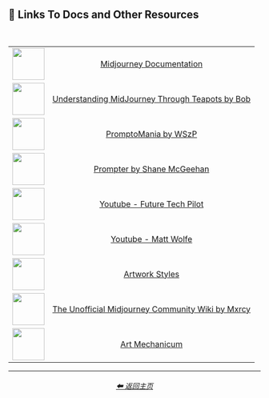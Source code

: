 <h2>🔗 Links To Docs and Other Resources</h2>

<br>

<div align=center>

<table>
    <tr align=center valign=middle>
        <td><img src="https://i.imgur.com/2H1Ruh6.png" width=64 /></td>
        <td><a href="https://docs.midjourney.com/">Midjourney Documentation</a></td>
    </tr>
    <tr align=center valign=middle>
        <td><img src="https://i.imgur.com/IJuqEnz.png" width=64 /></td>
        <td><a href="https://rexwang8.github.io/resource/ai/teapot">Understanding MidJourney Through Teapots by Bob</a></td>
    </tr>
    <tr align=center valign=middle>
        <td><img src="https://i.imgur.com/PvW9UZg.png" width=64 /></td>
        <td><a href="https://promptomania.com/prompt-builder/">PromptoMania by WSzP</a></td>
    </tr>
    <tr align=center valign=middle>
        <td><img src="https://i.imgur.com/HFiUP8R.png" width=64 /></td>
        <td><a href="https://prompterguide.com">Prompter by Shane McGeehan</a></td>
    </tr>
    <tr align=center valign=middle>
        <td><img src="https://i.imgur.com/TeCLPhD.jpg" width=64 /></td>
        <td><a href="https://www.youtube.com/@FutureTechPilot">Youtube - Future Tech Pilot</a></td>
    </tr>	
    <tr align=center valign=middle>
        <td><img src="https://i.imgur.com/bRxgWnK.jpg" width=64 /></td>
        <td><a href="https://www.youtube.com/@mreflow">Youtube - Matt Wolfe</a></td>
    </tr>
    <tr align=center valign=middle>
        <td><img src="https://i.imgur.com/bQyzyAT.png" width=64 /></td>
        <td><a href="https://www.wikiart.org/en/paintings-by-style">Artwork Styles</a></td>
    </tr>
    <tr align=center valign=middle>
        <td><img src="https://i.imgur.com/4KCFs4G.png" width=64 /></td>
        <td><a href="https://mj.aihub.gg/">The Unofficial Midjourney Community Wiki by Mxrcy</a></td>
    </tr>
    <tr align=center valign=middle>
        <td><img src="https://i.imgur.com/ZeebGCK.png" width=64 /></td>
        <td><a href="https://wiki.artmechanicum.com/wiki/Main_Page">Art Mechanicum</a></td>
    </tr>
</table>

</div>

<hr>
<div align="center">
    <h6><a href="/README.md">⬅ 返回主页</a></h6>
</div>